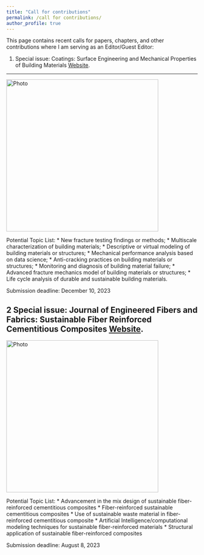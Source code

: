 ```yaml
---
title: "Call for contributions"
permalink: /call for contributions/
author_profile: true
---
```



This page contains recent calls for papers, chapters, and other contributions where I am serving as an Editor/Guest Editor:

1. Special issue: Coatings: Surface Engineering and Mechanical Properties of Building Materials [Website](https://www.mdpi.com/journal/coatings/special_issues/M8HUBU2OA3).
------
<p align="left">
  <img src="https://liaiusc.github.io/images/coating.jpg?raw=true" alt="Photo" style="width: 400px;"/> 
</p> 
Potential Topic List:
   * New fracture testing findings or methods;
   * Multiscale characterization of building materials;
   * Descriptive or virtual modeling of building materials or structures;
   * Mechanical performance analysis based on data science;
   * Anti-cracking practices on building materials or structures;
   * Monitoring and diagnosis of building material failure;
   * Advanced fracture mechanics model of building materials or structures;
   * Life cycle analysis of durable and sustainable building materials.
  
Submission deadline: December 10, 2023



2 Special issue: Journal of Engineered Fibers and Fabrics: Sustainable Fiber Reinforced Cementitious Composites [Website](https://journals.sagepub.com/page/jef/open-special-collections/sustainable-fiber-reinforced-cementitious-composites).
------
<p align="left">
  <img src="https://liaiusc.github.io/images/JEFF.jpg?raw=true" alt="Photo" style="width: 400px;"/> 
</p>
Potential Topic List:
   * Advancement in the mix design of sustainable fiber-reinforced cementitious composites
   * Fiber-reinforced sustainable cementitious composites
   * Use of sustainable waste material in fiber-reinforced cementitious composite
   * Artificial Intelligence/computational modeling techniques for sustainable fiber-reinforced materials
   * Structural application of sustainable fiber-reinforced composites

Submission deadline: August 8, 2023
